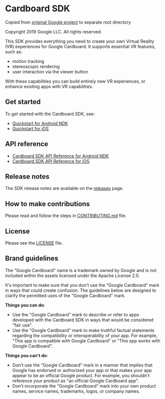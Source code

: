Cardboard SDK
=============

Copied from [original Google project](https://github.com/googlevr/cardboard/tree/v1.0.0/sdk)
to separate root directory

Copyright 2019 Google LLC.  All rights reserved.

This SDK provides everything you need to create your own Virtual Reality (VR)
experiences for Google Cardboard. It supports essential VR features, such as:

 * motion tracking
 * stereoscopic rendering
 * user interaction via the viewer button

With these capabilities you can build entirely new VR experiences, or enhance
existing apps with VR capabilities.


## Get started

To get started with the Cardboard SDK, see:

* [Quickstart for Android NDK](//developers.google.com/cardboard/develop/c/quickstart)
* [Quickstart for iOS](//developers.google.com/cardboard/develop/ios/quickstart)


## API reference

* [Cardboard SDK API Reference for Android NDK](//developers.google.com/cardboard/reference/c)
* [Cardboard SDK API Reference for iOS](//developers.google.com/cardboard/reference/ios)


## Release notes

The SDK release notes are available on the
[releases](//github.com/googlevr/cardboard/releases) page.


## How to make contributions

Please read and follow the steps in [CONTRIBUTING.md](/CONTRIBUTING.md) file.


## License

Please see the [LICENSE](/LICENSE) file.


## Brand guidelines

The "Google Cardboard" name is a trademark owned by Google and is not included
within the assets licensed under the Apache License 2.0.

It's important to make sure that you don't use the "Google Cardboard" mark in
ways that could create confusion. The guidelines below are designed to clarify
the permitted uses of the "Google Cardboard" mark.

**Things you can do**:

* Use the "Google Cardboard" mark to describe or refer to apps developed with
  the Cardboard SDK in ways that would be considered "fair use".
* Use the "Google Cardboard" mark to make truthful factual statements regarding
  the compatibility or interoperability of your app. For example, "This app is
  compatible with Google Cardboard" or "This app works with Google Cardboard".

**Things you can't do**:

* Don't use the "Google Cardboard" mark in a manner that implies that Google has
  endorsed or authorized your app or that makes your app appear to be an
  official Google product. For example, you shouldn't reference your product as
  "an official Google Cardboard app".
* Don't incorporate the "Google Cardboard" mark into your own product names,
  service names, trademarks, logos, or company names.
